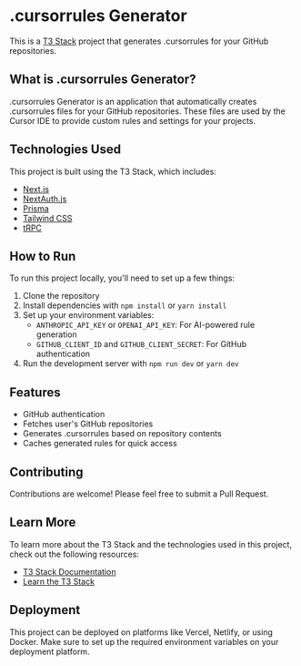 # .cursorrules Generator

This is a [T3 Stack](https://create.t3.gg/) project that generates .cursorrules for your GitHub repositories.

## What is .cursorrules Generator?

.cursorrules Generator is an application that automatically creates .cursorrules files for your GitHub repositories. These files are used by the Cursor IDE to provide custom rules and settings for your projects.

## Technologies Used

This project is built using the T3 Stack, which includes:

- [Next.js](https://nextjs.org)
- [NextAuth.js](https://next-auth.js.org)
- [Prisma](https://prisma.io)
- [Tailwind CSS](https://tailwindcss.com)
- [tRPC](https://trpc.io)

## How to Run

To run this project locally, you'll need to set up a few things:

1. Clone the repository
2. Install dependencies with `npm install` or `yarn install`
3. Set up your environment variables:
   - `ANTHROPIC_API_KEY` or `OPENAI_API_KEY`: For AI-powered rule generation
   - `GITHUB_CLIENT_ID` and `GITHUB_CLIENT_SECRET`: For GitHub authentication
4. Run the development server with `npm run dev` or `yarn dev`

## Features

- GitHub authentication
- Fetches user's GitHub repositories
- Generates .cursorrules based on repository contents
- Caches generated rules for quick access

## Contributing

Contributions are welcome! Please feel free to submit a Pull Request.

## Learn More

To learn more about the T3 Stack and the technologies used in this project, check out the following resources:

- [T3 Stack Documentation](https://create.t3.gg/)
- [Learn the T3 Stack](https://create.t3.gg/en/faq#what-learning-resources-are-currently-available)

## Deployment

This project can be deployed on platforms like Vercel, Netlify, or using Docker. Make sure to set up the required environment variables on your deployment platform.
